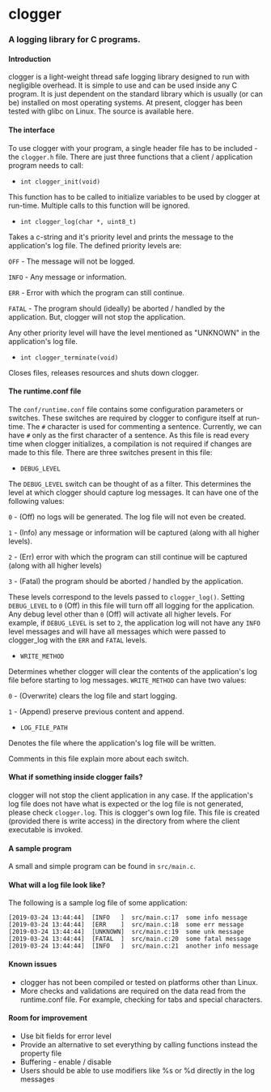 # clogger
### A logging library for C programs.

#### Introduction

clogger is a light-weight thread safe logging library designed to run with negligible overhead. It is simple to use and can be used inside any C program. It is just dependent on the standard library which is usually (or can be) installed on most operating systems. At present, clogger has been tested with glibc on Linux. The source is available here.

#### The interface

To use clogger with your program, a single header file has to be included - the `clogger.h` file. There are just three functions that a client / application program needs to call:

*    `int clogger_init(void)`

This function has to be called to initialize variables to be used by clogger at run-time. Multiple calls to this function will be ignored.

*    `int clogger_log(char *, uint8_t)`

Takes a c-string and it's priority level and prints the message to the application's log file. The defined priority levels are:

`OFF`      - The message will not be logged.

`INFO`    - Any message or information.

`ERR`      - Error with which the program can still continue.

`FATAL`  - The program should (ideally) be aborted / handled by the application. But, clogger will not stop the application.

Any other priority level will have the level mentioned as "UNKNOWN" in the application's log file.

*    `int clogger_terminate(void)`            

Closes files, releases resources and shuts down clogger.

#### The runtime.conf file

The `conf/runtime.conf` file contains some configuration parameters or switches. These switches are required by clogger to configure itself at run-time. The `#` character is used for commenting a sentence. Currently, we can have `#` only as the first character of a sentence. As this file is read every time when clogger initializes, a compilation is not required if changes are made to this file. There are three switches present in this file:

*    `DEBUG_LEVEL`

The `DEBUG_LEVEL` switch can be thought of as a filter. This determines the level at which clogger should capture log messages. It can have one of the following values:

`0` - (Off) no logs will be generated. The log file will not even be created.

`1` - (Info) any message or information will be captured (along with all higher levels).

`2` - (Err) error with which the program can still continue will be captured (along with all higher levels)

`3` - (Fatal) the program should be aborted / handled by the application.

These levels correspond to the levels passed to `clogger_log()`. Setting `DEBUG_LEVEL` to  `0` (Off) in this file will turn off all logging for the application. Any debug level other than `0` (Off) will activate all higher levels. For example, if `DEBUG_LEVEL` is set to `2`, the application log will not have any `INFO` level messages and will have all messages which were passed to clogger_log with the `ERR` and `FATAL` levels.

*    `WRITE_METHOD`

Determines whether clogger will clear the contents of the application's log file before starting to log messages. `WRITE_METHOD` can have two values:

`0` - (Overwrite) clears the log file and start logging.

`1` - (Append) preserve previous content and append.

*    `LOG_FILE_PATH`

Denotes the file where the application's log file will be written.

Comments in this file explain more about each switch.

#### What if something inside clogger fails?

clogger will not stop the client application in any case. If the application's log file does not have what is expected or the log file is not generated, please check `clogger.log`. This is clogger's own log file. This file is created (provided there is write access) in the directory from where the client executable is invoked.

#### A sample program
A small and simple program can be found in `src/main.c`.

#### What will a log file look like?

The following is a sample log file of some application:

    [2019-03-24 13:44:44]  [INFO   ]  src/main.c:17  some info message
    [2019-03-24 13:44:44]  [ERR    ]  src/main.c:18  some err message
    [2019-03-24 13:44:44]  [UNKNOWN]  src/main.c:19  some unk message
    [2019-03-24 13:44:44]  [FATAL  ]  src/main.c:20  some fatal message
    [2019-03-24 13:44:44]  [INFO   ]  src/main.c:21  another info message
    
#### Known issues
* clogger has not been compiled or tested on platforms other than Linux.
* More checks and validations are required on the data read from the runtime.conf file. For example, checking for tabs and special characters.

#### Room for improvement
* Use bit fields for error level
* Provide an alternative to set everything by calling functions instead the property file
* Buffering - enable / disable
* Users should be able to use modifiers like %s or %d directly in the log messages
